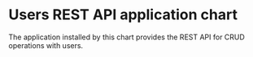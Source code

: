 # Users REST API application chart

The application installed by this chart provides the REST API for CRUD operations with users.
